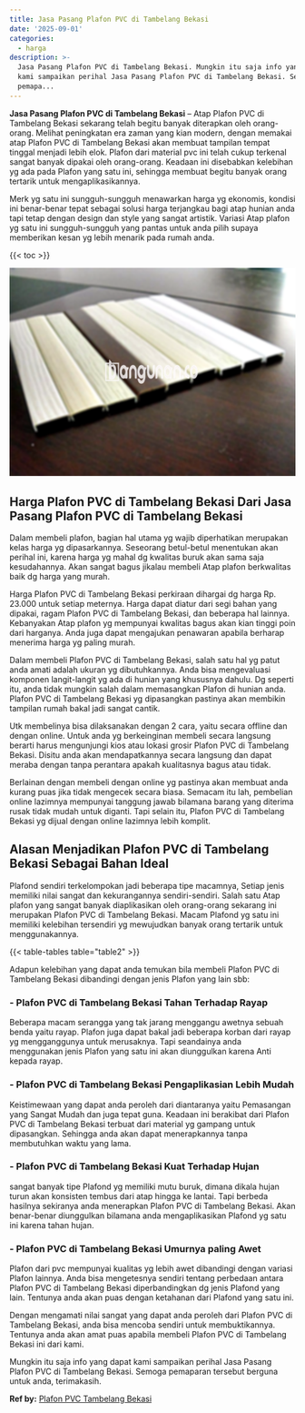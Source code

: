 ```yaml
---
title: Jasa Pasang Plafon PVC di Tambelang Bekasi
date: '2025-09-01'
categories:
  - harga
description: >-
  Jasa Pasang Plafon PVC di Tambelang Bekasi. Mungkin itu saja info yang dapat
  kami sampaikan perihal Jasa Pasang Plafon PVC di Tambelang Bekasi. Semoga
  pemapa...
---
```


**Jasa Pasang Plafon PVC di Tambelang Bekasi** – Atap Plafon PVC di Tambelang Bekasi sekarang telah begitu banyak diterapkan oleh orang-orang. Melihat peningkatan era zaman yang kian modern, dengan memakai atap Plafon PVC di Tambelang Bekasi akan membuat tampilan tempat tinggal menjadi lebih elok. Plafon dari material pvc ini telah cukup terkenal sangat banyak dipakai oleh orang-orang. Keadaan ini disebabkan kelebihan yg ada pada Plafon yang satu ini, sehingga membuat begitu banyak orang tertarik untuk mengaplikasikannya.

Merk yg satu ini sungguh-sungguh menawarkan harga yg ekonomis, kondisi ini benar-benar tepat sebagai solusi harga terjangkau bagi atap hunian anda tapi tetap dengan design dan style yang sangat artistik. Variasi Atap plafon yg satu ini sungguh-sungguh yang pantas untuk anda pilih supaya memberikan kesan yg lebih menarik pada rumah anda.

{{< toc >}}

![Jasa Pasang Plafon PVC di Tambelang Bekasi](/images/flafond-pvc-murah22.png)

## Harga Plafon PVC di Tambelang Bekasi Dari Jasa Pasang Plafon PVC di Tambelang Bekasi

Dalam membeli plafon, bagian hal utama yg wajib diperhatikan merupakan kelas harga yg dipasarkannya. Seseorang betul-betul menentukan akan perihal ini, karena harga yg mahal dg kwalitas buruk akan sama saja kesudahannya. Akan sangat bagus jikalau membeli Atap plafon berkwalitas baik dg harga yang murah.

Harga Plafon PVC di Tambelang Bekasi perkiraan dihargai dg harga Rp. 23.000 untuk setiap meternya. Harga dapat diatur dari segi bahan yang dipakai, ragam Plafon PVC di Tambelang Bekasi, dan beberapa hal lainnya. Kebanyakan Atap plafon yg mempunyai kwalitas bagus akan kian tinggi poin dari harganya. Anda juga dapat mengajukan penawaran apabila berharap menerima harga yg paling murah.

Dalam membeli Plafon PVC di Tambelang Bekasi, salah satu hal yg patut anda amati adalah ukuran yg dibutuhkannya. Anda bisa mengevaluasi komponen langit-langit yg ada di hunian yang khususnya dahulu. Dg seperti itu, anda tidak mungkin salah dalam memasangkan Plafon di hunian anda. Plafon PVC di Tambelang Bekasi yg dipasangkan pastinya akan membikin tampilan rumah bakal jadi sangat cantik.

Utk membelinya bisa dilaksanakan dengan 2 cara, yaitu secara offline dan dengan online. Untuk anda yg berkeinginan membeli secara langsung berarti harus mengunjungi kios atau lokasi grosir Plafon PVC di Tambelang Bekasi. Disitu anda akan mendapatkannya secara langsung dan dapat meraba dengan tanpa perantara apakah kualitasnya bagus atau tidak.

Berlainan dengan membeli dengan online yg pastinya akan membuat anda kurang puas jika tidak mengecek secara biasa. Semacam itu lah, pembelian online lazimnya mempunyai tanggung jawab bilamana barang yang diterima rusak tidak mudah untuk diganti. Tapi selain itu, Plafon PVC di Tambelang Bekasi yg dijual dengan online lazimnya lebih komplit.

## Alasan Menjadikan Plafon PVC di Tambelang Bekasi Sebagai Bahan Ideal

Plafond sendiri terkelompokan jadi beberapa tipe macamnya, Setiap jenis memiliki nilai sangat dan kekurangannya sendiri-sendiri. Salah satu Atap plafon yang sangat banyak diaplikasikan oleh orang-orang sekarang ini merupakan Plafon PVC di Tambelang Bekasi. Macam Plafond yg satu ini memiliki kelebihan tersendiri yg mewujudkan banyak orang tertarik untuk menggunakannya.

{{< table-tables table="table2" >}}

Adapun kelebihan yang dapat anda temukan bila membeli Plafon PVC di Tambelang Bekasi dibandingi dengan jenis Plafon yang lain sbb:

### \- Plafon PVC di Tambelang Bekasi Tahan Terhadap Rayap

Beberapa macam serangga yang tak jarang menggangu awetnya sebuah benda yaitu rayap. Plafon juga dapat bakal jadi beberapa korban dari rayap yg mengganggunya untuk merusaknya. Tapi seandainya anda menggunakan jenis Plafon yang satu ini akan diunggulkan karena Anti kepada rayap.

### \- Plafon PVC di Tambelang Bekasi Pengaplikasian Lebih Mudah

Keistimewaan yang dapat anda peroleh dari diantaranya yaitu Pemasangan yang Sangat Mudah dan juga tepat guna. Keadaan ini berakibat dari Plafon PVC di Tambelang Bekasi terbuat dari material yg gampang untuk dipasangkan. Sehingga anda akan dapat menerapkannya tanpa membutuhkan waktu yang lama.

### \- Plafon PVC di Tambelang Bekasi Kuat Terhadap Hujan

sangat banyak tipe Plafond yg memiliki mutu buruk, dimana dikala hujan turun akan konsisten tembus dari atap hingga ke lantai. Tapi berbeda hasilnya sekiranya anda menerapkan Plafon PVC di Tambelang Bekasi. Akan benar-benar diunggulkan bilamana anda mengaplikasikan Plafond yg satu ini karena tahan hujan.

### \- Plafon PVC di Tambelang Bekasi Umurnya paling Awet

Plafon dari pvc mempunyai kualitas yg lebih awet dibandingi dengan variasi Plafon lainnya. Anda bisa mengetesnya sendiri tentang perbedaan antara Plafon PVC di Tambelang Bekasi diperbandingkan dg jenis Plafond yang lain. Tentunya anda akan puas dengan ketahanan dari Plafond yang satu ini.

Dengan mengamati nilai sangat yang dapat anda peroleh dari Plafon PVC di Tambelang Bekasi, anda bisa mencoba sendiri untuk membuktikannya. Tentunya anda akan amat puas apabila membeli Plafon PVC di Tambelang Bekasi ini dari kami.

Mungkin itu saja info yang dapat kami sampaikan perihal Jasa Pasang Plafon PVC di Tambelang Bekasi. Semoga pemaparan tersebut berguna untuk anda, terimakasih.

**Ref by:** [Plafon PVC Tambelang Bekasi](https://id.wikipedia.org/wiki/Plafon)
